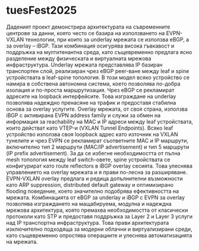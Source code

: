 # tuesFest2025
Даденият проект демонстрира архитектурата на съвременните центрове за данни, която често се базира на използването на EVPN-VXLAN технологии, при които за underlay мрежата се използва eBGP, а за overlay – iBGP. Тази комбинация осигурява висока гъвкавост и поддръжка на мултитенантна среда, като същевременно предлага ясно разделение между физическата и виртуалната мрежова инфраструктура. Underlay мрежата представлява IP базиран транспортен слой, реализиран чрез eBGP peer-ване между leaf и spine устройствата в leaf-spine топология. В този модел всяко устройство се намира в собствена автономна система, което позволява по-добра изолация и по-проста маршрутизация. Чрез eBGP се рекламират адресите на loopback интерфейсите. Това изграждане на underlay позволява надеждно пренасяне на трафик и предоставя стабилна основа за overlay услугите. Overlay мрежата, от своя страна, използва iBGP с активирана EVPN address family и служи за обмен на информация за reachability на MAC и IP адреси между leaf устройствата, които действат като VTEP-и (VXLAN Tunnel Endpoints). Всяко leaf устройство използва своя loopback адрес като източник на VXLAN тунелите и чрез EVPN се рекламират съответните MAC и IP маршрути, включително тип 2 маршрути (MAC/IP advertisement) и тип 5 маршрути (IP prefix advertisement). За да се избегне необходимостта от пълна mesh топология между leaf switch-овете, spine устройствата се конфигурират като route reflectors в iBGP overlay сесията. Това улеснява управлението на overlay мрежата и я прави по-лесна за разширяване. EVPN-VXLAN overlay предлага и редица допълнителни възможности като ARP suppression, distributed default gateway и оптимизирано flooding поведение, което значително подобрява ефективността на мрежата. Комбинацията от eBGP за underlay и iBGP с EVPN за overlay позволява изграждането на мащабируема, модулна и надеждна мрежова архитектура, която премахва необходимостта от класически протоколи като STP и предоставя поддръжка за Layer 2 и Layer 3 услуги над IP транспортна инфраструктура. Това прави архитектурата изключително подходяща за модерни облачни и виртуализирани среди, като същевременно опростява операциите и улеснява автоматизацията на мрежата.

